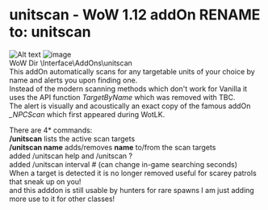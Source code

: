 # unitscan - WoW 1.12 addOn RENAME to: unitscan

![Alt text](http://i.imgur.com/d7TLkZm.png)
![image](https://github.com/user-attachments/assets/097c8dd6-f786-49b6-8196-cce86e4b159a)<br/>
WoW Dir \Interface\AddOns\unitscan<br/>
This addOn automatically scans for any targetable units of your choice by name and alerts you upon finding one.<br/>
Instead of the modern scanning methods which don't work for Vanilla it uses the API function *TargetByName* which was removed with TBC.
<br/>
The alert is visually and acoustically an exact copy of the famous addOn *_NPCScan* which first appeared during WotLK.<br/>

There are 4* commands:<br/>
**/unitscan** lists the active scan targets<br/>
**/unitscan name** adds/removes **name** to/from the scan targets<br/>
added /unitscan help and /unitscan ?<br/>
added /unitscan interval #           (can change in-game searching seconds)<br/>
When a target is detected it is no longer removed useful for scarey patrols that sneak up on you!<br/>
and this adddon is still usable by hunters for rare spawns I am just adding more use to it for other classes!
